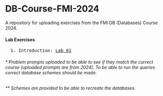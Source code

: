 # DB-Course-FMI-2024
A repository for uploading exercises from the FMI DB (Databases) Course 2024.

#### Lab Exercises
<pre>
  1. Introduction: <a href="https://github.com/asen-krasimirov/DB-Course-FMI-2024/tree/master/Labs/Lab01">Lab 01</a>
</pre>

###### * Problem prompts uploaded to be able to see if they match the currect course (uploaded prompts are from 2024). To be able to run the queries correct database schemes should be made.
###### ** Schemes are provided to be able to recreate the databases.
